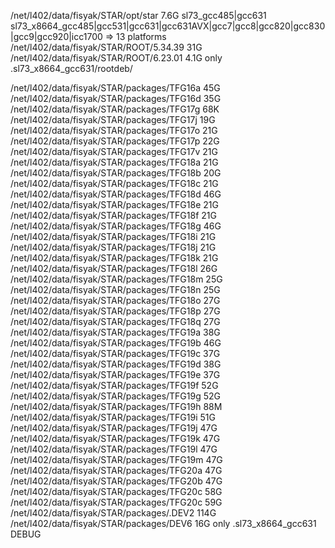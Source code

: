 /net/l402/data/fisyak/STAR/opt/star          7.6G  sl73_gcc485|gcc631  sl73_x8664_gcc485|gcc531|gcc631|gcc631AVX|gcc7|gcc8|gcc820|gcc830|gcc9|gcc920|icc1700 => 13 platforms
/net/l402/data/fisyak/STAR/ROOT/5.34.39       31G 
/net/l402/data/fisyak/STAR/ROOT/6.23.01      4.1G  only .sl73_x8664_gcc631/rootdeb/

/net/l402/data/fisyak/STAR/packages/TFG16a    45G     
/net/l402/data/fisyak/STAR/packages/TFG16d    35G     
/net/l402/data/fisyak/STAR/packages/TFG17g    68K     
/net/l402/data/fisyak/STAR/packages/TFG17j    19G     
/net/l402/data/fisyak/STAR/packages/TFG17o    21G     
/net/l402/data/fisyak/STAR/packages/TFG17p    22G     
/net/l402/data/fisyak/STAR/packages/TFG17v    21G     
/net/l402/data/fisyak/STAR/packages/TFG18a    21G     
/net/l402/data/fisyak/STAR/packages/TFG18b    20G     
/net/l402/data/fisyak/STAR/packages/TFG18c    21G     
/net/l402/data/fisyak/STAR/packages/TFG18d    46G     
/net/l402/data/fisyak/STAR/packages/TFG18e    21G     
/net/l402/data/fisyak/STAR/packages/TFG18f    21G     
/net/l402/data/fisyak/STAR/packages/TFG18g    46G     
/net/l402/data/fisyak/STAR/packages/TFG18i    21G     
/net/l402/data/fisyak/STAR/packages/TFG18j    21G     
/net/l402/data/fisyak/STAR/packages/TFG18k    21G     
/net/l402/data/fisyak/STAR/packages/TFG18l    26G     
/net/l402/data/fisyak/STAR/packages/TFG18m    25G     
/net/l402/data/fisyak/STAR/packages/TFG18n    25G     
/net/l402/data/fisyak/STAR/packages/TFG18o    27G     
/net/l402/data/fisyak/STAR/packages/TFG18p    27G     
/net/l402/data/fisyak/STAR/packages/TFG18q    27G     
/net/l402/data/fisyak/STAR/packages/TFG19a    38G     
/net/l402/data/fisyak/STAR/packages/TFG19b    46G     
/net/l402/data/fisyak/STAR/packages/TFG19c    37G     
/net/l402/data/fisyak/STAR/packages/TFG19d    38G     
/net/l402/data/fisyak/STAR/packages/TFG19e    37G     
/net/l402/data/fisyak/STAR/packages/TFG19f    52G     
/net/l402/data/fisyak/STAR/packages/TFG19g    52G     
/net/l402/data/fisyak/STAR/packages/TFG19h    88M     
/net/l402/data/fisyak/STAR/packages/TFG19i    51G     
/net/l402/data/fisyak/STAR/packages/TFG19j    47G     
/net/l402/data/fisyak/STAR/packages/TFG19k    47G     
/net/l402/data/fisyak/STAR/packages/TFG19l    47G     
/net/l402/data/fisyak/STAR/packages/TFG19m    47G     
/net/l402/data/fisyak/STAR/packages/TFG20a    47G     
/net/l402/data/fisyak/STAR/packages/TFG20b    47G     
/net/l402/data/fisyak/STAR/packages/TFG20c    58G     
/net/l402/data/fisyak/STAR/packages/TFG20c    59G
/net/l402/data/fisyak/STAR/packages/.DEV2    114G
/net/l402/data/fisyak/STAR/packages/DEV6      16G  only  .sl73_x8664_gcc631 DEBUG
